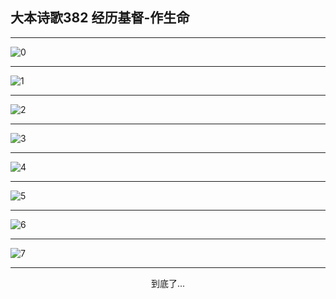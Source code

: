 
## 大本诗歌382 经历基督-作生命
        
<div id="aplayer0"></div>

---

<img alt="0" data-original="/data/d0382/0.png">

---

<img alt="1" data-original="/data/d0382/1.png">

---

<img alt="2" data-original="/data/d0382/2.png">

---

<img alt="3" data-original="/data/d0382/3.png">

---

<img alt="4" data-original="/data/d0382/4.png">

---

<img alt="5" data-original="/data/d0382/5.png">

---

<img alt="6" data-original="/data/d0382/6.png">

---

<img alt="7" data-original="/data/d0382/7.png">

---

<p style="text-align: center">到底了...</p>

<script src="/js/dist-view.js"></script>

<script>
MAIN.id = 'd0382';
        
const ap0 = new APlayer({
    container: document.getElementById('aplayer0'),
    volume: 1,
    loop: 'none',
    preload: 'none',
    audio: [{
        name: '大本诗歌382.mp3',
        artist: '大本诗歌',
        url: 'https://res.wx.qq.com/voice/getvoice?mediaid=MzI0NTk3MDM5M18yMjQ3NDkyMTgx',
        cover: '/favicon'
    }]
});
</script>
